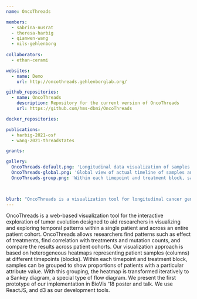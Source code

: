 ```yaml
---
name: OncoThreads

members:
  - sabrina-nusrat
  - theresa-harbig
  - qianwen-wang
  - nils-gehlenborg  
  
collaborators:
  - ethan-cerami

websites:
  - name: Demo
    url: http://oncothreads.gehlenborglab.org/

github_repositories:
  - name: OncoThreads
    description: Repository for the current version of OncoThreads
    url: https://github.com/hms-dbmi/OncoThreads

docker_repositories:

publications:
  - harbig-2021-osf
  - wang-2021-threadstates

grants:

gallery:
  OncoThreads-default.png: 'Longitudinal data visualization of samples taken in different timepoints.'
  OncoThreads-global.png: 'Global view of actual timeline of samples and treatments for each patient.'
  OncoThreads-group.png: 'Within each timepoint and treatment block, samples can be grouped to show proportions of patients with a particular attribute value.'

  

blurb: "OncoThreads is a visualization tool for longitudinal cancer genomics data."
---
```

OncoThreads is a web-based visualization tool for the interactive exploration of tumor evolution designed to aid researchers in visualizing and exploring temporal patterns within a single patient and across an entire patient cohort. OncoThreads allows researchers find patterns such as effect of treatments, find correlation with treatments and mutation counts, and compare the results across patient cohorts. Our visualization approach is based on heterogeneous heatmaps representing patient samples (columns) at different timepoints (blocks). Within each timepoint and treatment block, samples can be grouped to show proportions of patients with a particular attribute value. With this grouping, the heatmap is transformed iteratively to a Sankey diagram, a special type of flow diagram. We present the first prototype of our implementation in BioVis ‘18 poster and talk. We use ReactJS, and d3 as our development tools.

